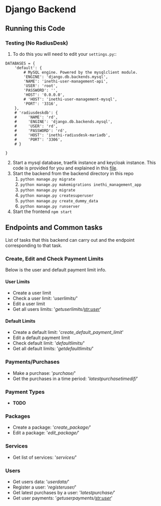 # Django Backend

## Running this Code
### Testing (No RadiusDesk)
1. To do this you will need to edit your ```settings.py```::
```
DATABASES = {
    'default': {
        # MySQL engine. Powered by the mysqlclient module.
        'ENGINE': 'django.db.backends.mysql',
        'NAME': 'inethi-user-management-api',
        'USER': 'root',
        'PASSWORD': '',
        'HOST': '0.0.0.0',
        # 'HOST': 'inethi-user-management-mysql',
        'PORT': '3316',
    },
    # 'radiusdeskdb': {
    #     'NAME': 'rd',
    #     'ENGINE': 'django.db.backends.mysql',
    #     'USER': 'rd',
    #     'PASSWORD': 'rd',
    #     'HOST': 'inethi-radiusdesk-mariadb',
    #     'PORT': '3306',
    # }

}
```
2. Start a mysql database, traefik instance and keycloak instance. This code is provided for you and explained in this 
[file](../../infrastructure/README.md).
3. Start the backend from the backend directory in this repo
   1. `python manage.py migrate`
   2. `python manage.py makemigrations inethi_management_app`
   3. `python manage.py migrate`
   4. `python manage.py createsuperuser`
   5. `python manage.py create_dummy_data`
   6. `python manage.py runserver`
4. Start the frontend
`npm start`

## Endpoints and Common tasks
List of tasks that this backend can carry out and the endpoint corresponding to that task.

### Create, Edit and Check Payment Limits
Below is the user and default payment limit info.
#### User Limits
- Create a user limit
- Check a user limit: '_userlimits/_'
- Edit a user limit
- Get all users limits: '_getuserlimits/<str:user>_'

#### Default Limits
- Create a default limit: '_create_default_payment_limit_'
- Edit a default payment limit
- Check default limit: '_defaultlimits/_'
- Get all default limits: '_getdefaultlimits/_'

### Payments/Purchases
- Make a purchase: '_purchase/_'
- Get the purchases in a time period: '_latestpurchasetimedif/_'

### Payment Types
- **TODO**

### Packages
- Create a package: '_create_package/_'
- Edit a package: '_edit_package/_'

### Services
- Get list of services: '_services/_'

### Users
- Get users data: '_userdata/_'
- Register a user: '_registeruser/_'
- Get latest purchases by a user: '_latestpurchase/_'
- Get user payments: '_getuserpayments/<str:user>_'
